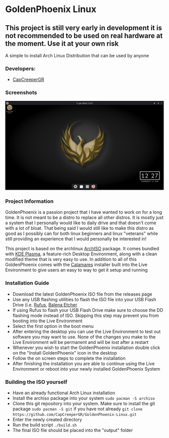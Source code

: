 
# GoldenPhoenix Linux

## This project is still very early in development it is not recommended to be used on real hardware at the moment. Use it at your own risk

A simple to install Arch Linux Distribution that can be used by anyone

### Developers:
- [CapCreeperGR](https://github.com/Capcreepergr)

### Screenshots
![GoldenPhoenix Desktop](screenshots/screenshot-01.png?raw=true)

### Project Information
GoldenPhoenix is a passion project that I have wanted to work on for a long time. It is not meant to be a distro to replace all other distros. It is mostly just a system that I personally would like to daily drive and that doesn't come with a lot of bloat. That being said I would still like to make this distro as good as I possibly can for both linux beginners and linux "veterans" while still providing an experience that I would personally be interested in!

This project is based on the archlinux [ArchISO](https://gitlab.archlinux.org/archlinux/archiso) package. It comes bundled with [KDE Plasma](https://kde.org/plasma-desktop/), a feature-rich Desktop Environment, along with a clean modified theme that is very easy to use. In addition to all of this GoldenPhoenix comes with the [Calamares](https://calamares.io/) installer built into the Live Environment to give users an easy to way to get it setup and running

### Installation Guide
- Download the latest GoldenPhoenix ISO file from the releases page
- Use any USB flashing utilities to flash the ISO file into your USB Flash Drive (i.e. [Rufus](https://rufus.ie/en/), [Balena Etcher](https://etcher.balena.io/)
- If using Rufus to flash your USB Flash Drive make sure to choose the DD flashing mode instead of ISO. Skipping this step may prevent you from booting into the Live Environment
- Select the first option in the boot menu
- After entering the desktop you can use the Live Environment to test out software you may want to use. None of the changes you make to the Live Environment will be permanent and will be lost after a restart
- Whenever you wish to start the GoldenPhoenix installation double click on the "Install GoldenPhoenix" icon in the desktop
- Follow the on screen steps to complete the installation
- After finishing the installation you are able to continue using the Live Environment or reboot into your newly installed GoldenPhoenix System

### Building the ISO yourself
- Have an already functional Arch Linux installation
- Install the archiso package into your system `sudo pacman -S archiso`
- Clone this git repository into your system. Make sure to install the git package `sudo pacman -S git` if you have not already `git clone https://github.com/CapCreeperGR/GoldenPhoenix-Linux.git`
- Enter the newly created directory
- Run the build script `./build.sh`
- The final ISO file should be placed into the "output" folder
